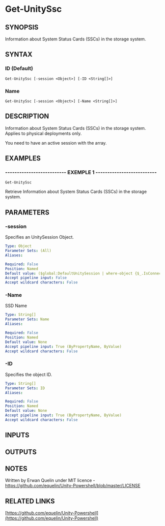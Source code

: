# Get-UnitySsc

## SYNOPSIS
Information about System Status Cards (SSCs) in the storage system.

## SYNTAX

### ID (Default)
```
Get-UnitySsc [-session <Object>] [-ID <String[]>]
```

### Name
```
Get-UnitySsc [-session <Object>] [-Name <String[]>]
```

## DESCRIPTION
Information about System Status Cards (SSCs) in the storage system. 
Applies to physical deployments only.
 
You need to have an active session with the array.

## EXAMPLES

### -------------------------- EXEMPLE 1 --------------------------
```
Get-UnitySsc
```

Retrieve Information about System Status Cards (SSCs) in the storage system.

## PARAMETERS

### -session
Specifies an UnitySession Object.

```yaml
Type: Object
Parameter Sets: (All)
Aliases: 

Required: False
Position: Named
Default value: ($global:DefaultUnitySession | where-object {$_.IsConnected -eq $true})
Accept pipeline input: False
Accept wildcard characters: False
```

### -Name
SSD Name

```yaml
Type: String[]
Parameter Sets: Name
Aliases: 

Required: False
Position: Named
Default value: None
Accept pipeline input: True (ByPropertyName, ByValue)
Accept wildcard characters: False
```

### -ID
Specifies the object ID.

```yaml
Type: String[]
Parameter Sets: ID
Aliases: 

Required: False
Position: Named
Default value: None
Accept pipeline input: True (ByPropertyName, ByValue)
Accept wildcard characters: False
```

## INPUTS

## OUTPUTS

## NOTES
Written by Erwan Quelin under MIT licence - https://github.com/equelin/Unity-Powershell/blob/master/LICENSE

## RELATED LINKS

[https://github.com/equelin/Unity-Powershell](https://github.com/equelin/Unity-Powershell)

